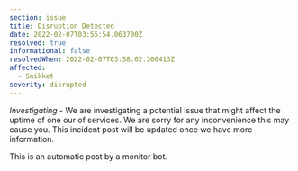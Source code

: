 ```yaml
---
section: issue
title: Disruption Detected
date: 2022-02-07T03:56:54.063700Z
resolved: true
informational: false
resolvedWhen: 2022-02-07T03:58:02.300413Z
affected:
  - Snikket
severity: disrupted
---
```

*Investigating* - We are investigating a potential issue that might affect the uptime of one our of services. We are sorry for any inconvenience this may cause you. This incident post will be updated once we have more information.

This is an automatic post by a monitor bot.
        